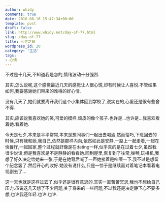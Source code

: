 ```yaml
---
author: whidy
comments: true
date: 2010-08-16 15:47:34+00:00
template: post
draft: false
link: http://www.whidy.net/day-of-77.html
slug: /day-of-77
title: 七夕之日
wordpress_id: 20
category: '生活'
tags:
- 心情
---
```


不过是十几天,不知道我是怎的,情绪波动十分强烈.

其实,怎么说呢,这个感觉最近几天的感觉让人很心慌,却有时候让人喜悦.不管结果如何,我要感谢她们带来的难得的好心情.

没有几天了,她们就要离开我们这个小集体回到学校了,说实在的,心里还是很有些舍不得.

其实,应该说我喜欢她的笑,可爱的模样,顽皮的像个孩子.也许是...也许是...我喜欢看着她.看着她.

今天是七夕,本来是平平常常,本来是想同事们一起出去喝酒,然而恰巧,下班回去的时候,只有我和她,我自己,依然是那样内向,依然如此是安静,一路上一起走着,一起在快餐厅,一起回家,整个过程就好像是在dating一样,似乎真的是在过着七夕,虽然我很少说话,但是我喜欢是不是静静的看看她.回到屋里,恢复到了往常,弹琴,玩相机,我想了好久决定给她来一张,于是在她背后喊了一声她接着是咔嚓一下.我不过是想留个纪念罢了.然后开心的收好.她没有说什么,只是一惊于是继续面对着笔记本看着电视剧去了...

这一天也就是这样过去了,似乎还是很有意思的.其实一直苦苦冥思,我也不想给自己压力.虽说这几天想了不少问题,关于将来的一些问题,不过我还是决定静下心不要多想,也许我还年轻.也许.也许.
